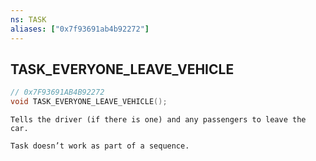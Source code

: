 ```yaml
---
ns: TASK
aliases: ["0x7f93691ab4b92272"]
---
```

## TASK_EVERYONE_LEAVE_VEHICLE

```c
// 0x7F93691AB4B92272
void TASK_EVERYONE_LEAVE_VEHICLE();
```

```
Tells the driver (if there is one) and any passengers to leave the car.

Task doesn’t work as part of a sequence.
```
